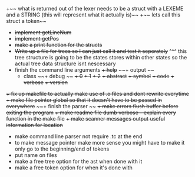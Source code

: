 +~~ what is returned out of the lexer needs to be a struct with a LEXEME and a STRING (this will represent what it actually is)~~
+~~ lets call this struct a token~~
+ ~~implement getLineNum~~
+ ~~implement getPos~~
+ ~~make a print function for the structs~~
+ ~~Write up a file for trees so I can just call it and test it seperately~~
^^^ this tree structure is going to be the states stores within other states so the actual tree data structure isnt nescessary 
+ finish the command line arguments 
    ~~+ help~~
    ~~+ output ~~
    + class
    ~~+ debug ~~
        ~~+ 0~~
        ~~+ 1~~
        ~~+ 2~~
    ~~+ abstract~~ 
    ~~+ symbol~~
    ~~+ code~~
    ~~+ verbose~~
    ~~+ version~~ 

~~+ fix up makefile to actually make use of .o files and dont rewrite everytime~~
~~+ make file pointer global so that it doesn't have to be passed in everywhere~~
~~+ finish the parser ~~
~~+ make errors flush buffer before exiting the program~~
~~+ make readme file dumb verbose - explain every function in the make file~~ 
~~+ make scanner messages output useful information for location~~
+ make command line parser not require .tc at the end 
+ to make message pointer make more sense you might have to make it only go to the beginning/end of tokens 
+ put name on files
+ make a free tree option for the ast when done with it
+ make a free token option for when it's done with
